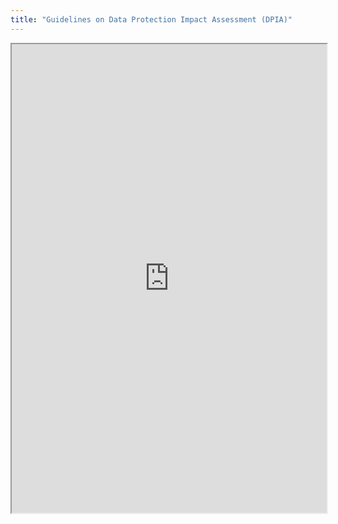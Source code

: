 ```yaml
---
title: "Guidelines on Data Protection Impact Assessment (DPIA)"
---
```



<iframe height="750" width="100%" src="https://ewelton.github.io/ktest/wiki.html#Guidelines%20on%20Data%20Protection%20Impact%20Assessment%20(DPIA)"></iframe>
